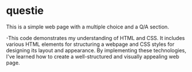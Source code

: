 # questie

This is a simple web page with a multiple choice and a Q/A section.

-This code demonstrates my understanding of HTML and CSS. It includes various HTML elements for structuring a webpage and CSS styles for designing its layout and appearance. By implementing these technologies, I've learned how to create a well-structured and visually appealing web page.
